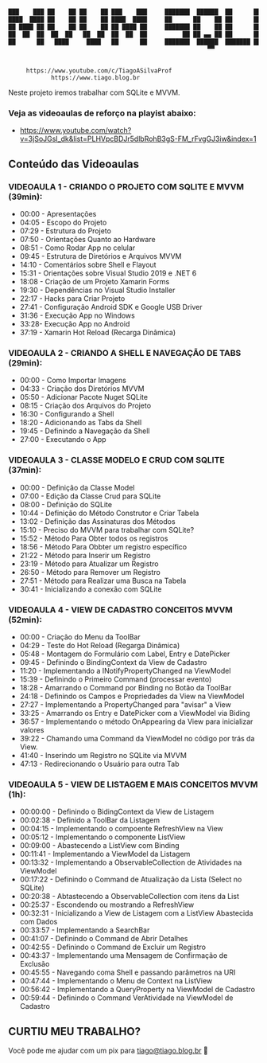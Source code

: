 ```sh

███    ███ ██    ██ ██    ██ ███    ███     ███████  ██████  ██      ██ ████████ ███████ 
████  ████ ██    ██ ██    ██ ████  ████     ██      ██    ██ ██      ██    ██    ██      
██ ████ ██ ██    ██ ██    ██ ██ ████ ██     ███████ ██    ██ ██      ██    ██    █████   
██  ██  ██  ██  ██   ██  ██  ██  ██  ██          ██ ██ ▄▄ ██ ██      ██    ██    ██      
██      ██   ████     ████   ██      ██     ███████  ██████  ███████ ██    ██    ███████ 
                                                        ▀▀                               
                                                                                         
```


         https://www.youtube.com/c/TiagoASilvaProf
                https://www.tiago.blog.br


Neste projeto iremos trabalhar com SQLite e MVVM.

### Veja as videoaulas de reforço na playist abaixo:         
- https://www.youtube.com/watch?v=3jSoJGsI_dk&list=PLHVpcBDJr5dlbRohB3gS-FM_rFvgGJ3iw&index=1

## Conteúdo das Videoaulas
### VIDEOAULA 1 - CRIANDO O PROJETO COM SQLITE E MVVM (39min):

- 00:00 - Apresentações
- 04:05 - Escopo do Projeto
- 07:29 - Estrutura do Projeto
- 07:50 - Orientações Quanto ao Hardware
- 08:51 - Como Rodar App no celular
- 09:45 - Estrutura de Diretórios e Arquivos MVVM
- 14:10 - Comentários sobre Shell e Flayout
- 15:31 - Orientações sobre Visual Studio 2019 e .NET 6
- 18:08 - Criação de um Projeto Xamarin Forms
- 19:30 - Dependências no Visual Studio Installer
- 22:17 - Hacks para Criar Projeto
- 27:41 - Configuração Android SDK e Google USB Driver
- 31:36 - Execução App no Windows
- 33:28- Execução App no Android
- 37:19 - Xamarin Hot Reload (Recarga Dinâmica)


### VIDEOAULA 2 - CRIANDO A SHELL E NAVEGAÇÃO DE TABS (29min):

- 00:00 - Como Importar Imagens
- 04:33 - Criação dos Diretórios MVVM
- 05:50 - Adicionar Pacote Nuget SQLite
- 08:15 - Criação dos Arquivos do Projeto
- 16:30 - Configurando a Shell
- 18:20 - Adicionando as Tabs da Shell
- 19:45 - Definindo a Navegação da Shell
- 27:00 - Executando o App

### VIDEOAULA 3 - CLASSE MODELO E CRUD COM SQLITE (37min):

- 00:00 - Definição da Classe Model
- 07:00 - Edição da Classe Crud para SQLite
- 08:00 - Definição do SQLite
- 10:44 - Definição do Método Construtor e Criar Tabela
- 13:02 - Definição das Assinaturas dos Métodos
- 15:10 - Preciso do MVVM para trabalhar com SQLite? 
- 15:52 - Método Para Obter todos os registros
- 18:56 - Método Para Obbter um registro específico 
- 21:22 - Método para Inserir um Registro
- 23:19 - Método para Atualizar um Registro
- 26:50 - Método para Remover um Registro
- 27:51 - Método para Realizar uma Busca na Tabela
- 30:41 - Inicializando a conexão com SQLite

### VIDEOAULA 4 - VIEW DE CADASTRO CONCEITOS MVVM (52min):

- 00:00 - Criação do Menu da ToolBar
- 04:29 - Teste do Hot Reload (Regarga Dinâmica)
- 05:48 - Montagem do Formulário com Label, Entry e DatePicker
- 09:45 - Definindo o BindingContext da View de Cadastro
- 11:20 - Implementando a INotifyPropertyChanged na ViewModel
- 15:39 - Definindo o Primeiro Command (processar evento)
- 18:28 - Amarrando o Command por Binding no Botão da ToolBar
- 24:18 - Definindo os Campos e Propriedades da View na ViewModel
- 27:27 - Implementando a PropertyChanged para "avisar" a View
- 33:25 - Amarrando os Entry e DatePicker com a ViewModel via Biding 
- 36:57 - Implementando o método OnAppearing da View para inicializar valores
- 39:22 - Chamando uma Command da ViewModel no código por trás da View.
- 41:40 - Inserindo um Registro no SQLite via MVVM
- 47:13 - Redirecionando o Usuário para outra Tab

### VIDEOAULA 5 - VIEW DE LISTAGEM E MAIS CONCEITOS MVVM (1h):

- 00:00:00 - Definindo o BidingContext da View de Listagem
- 00:02:38 - Definido a ToolBar da Listagem
- 00:04:15 - Implementando o compoente RefreshView na View
- 00:05:12 - Implementando o componente ListView
- 00:09:00 - Abastecendo a ListView com Binding
- 00:11:41 - Implementando a ViewModel da Listagem
- 00:13:32 - Implementando a ObservableCollection de Atividades na ViewModel
- 00:17:22 - Definindo o Command de Atualização da Lista (Select no SQLite)
- 00:20:38 - Abtastecendo a ObservableCollection com itens da List
- 00:25:37 - Escondendo ou mostrando a RefreshView
- 00:32:31 - Inicializando a View de Listagem com a ListView Abastecida com Dados
- 00:33:57 - Implementando a SearchBar
- 00:41:07 - Definindo o Command de Abrir Detalhes
- 00:42:55 - Definindo o Command de Excluir um Registro
- 00:43:37 - Implementando uma Mensagem de Confirmação de Exclusão
- 00:45:55 - Navegando coma Shell e passando parâmetros na URI
- 00:47:44 - Implementando o Menu de Context na ListView
- 00:56:42 - Implementando a QueryProperty na ViewModel de Cadastro
- 00:59:44 - Definindo o Command VerAtividade na ViewModel de Cadastro 

## CURTIU MEU TRABALHO?
Você pode me ajudar com um pix para tiago@tiago.blog.br 🍻

